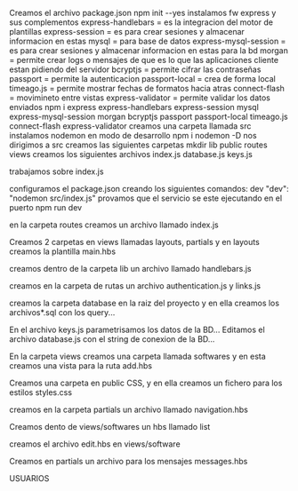 Creamos el archivo package.json
npm init --yes
instalamos fw express y sus complementos
express-handlebars = es la integracion del motor de plantillas 
express-session = es para crear sesiones y almacenar informacion en estas
mysql = para base de datos
express-mysql-session = es para crear sesiones y almacenar informacion en estas para la bd
morgan = permite crear logs o mensajes de que es lo que las aplicaciones cliente estan pidiendo del servidor
bcryptjs = permite cifrar las contraseñas
passport = permite la autenticacion
passport-local = crea de forma local
timeago.js = permite mostrar fechas de formatos hacia atras
connect-flash = movimineto entre vistas
express-validator = permite validar los datos enviados
npm i express express-handlebars express-session mysql express-mysql-session morgan bcryptjs passport passport-local timeago.js connect-flash express-validator
creamos una carpeta llamada src
instalamos nodemon en modo de desarrollo
npm i nodemon -D
nos dirigimos a src
creamos las siguientes carpetas
mkdir lib public routes views
creamos los siguientes archivos
index.js
database.js
keys.js

trabajamos sobre index.js

configuramos el package.json creando los siguientes comandos: dev
"dev": "nodemon src/index.js"
provamos que el servicio se este ejecutando en el puerto
npm run dev

en la carpeta routes creamos un archivo llamado index.js 

Creamos 2 carpetas en views llamadas layouts, partials y en layouts creamos la plantilla main.hbs

creamos dentro de la carpeta lib un archivo llamado handlebars.js

creamos en la carpeta de rutas un archivo authentication.js y links.js

creamos la carpeta database en la raiz del proyecto y en ella creamos los archivos*.sql con los query...

En el archivo keys.js parametrisamos los datos de la BD...
Editamos el archivo database.js con el string de conexion de la BD...

En la carpeta views creamos una carpeta llamada softwares y en esta creamos una vista para la ruta add.hbs

Creamos una carpeta en public CSS, y en ella creamos un fichero para los estilos styles.css

creamos en la carpeta partials un archivo llamado navigation.hbs

Creamos dento de views/softwares un hbs llamado list

creamos el archivo edit.hbs en views/software

Creamos en partials un archivo para los mensajes messages.hbs

USUARIOS

